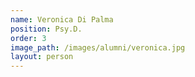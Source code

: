 ```yaml
---
name: Veronica Di Palma
position: Psy.D.
order: 3
image_path: /images/alumni/veronica.jpg
layout: person
---
```


